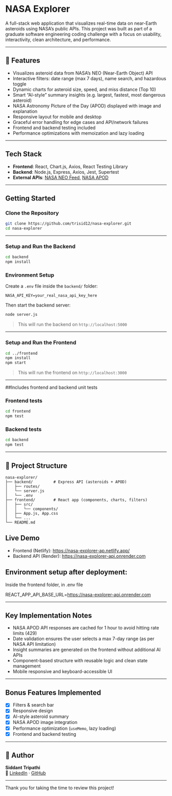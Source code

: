 
# NASA Explorer 

A full-stack web application that visualizes real-time data on near-Earth asteroids using NASA’s public APIs. This project was built as part of a graduate software engineering coding challenge with a focus on usability, interactivity, clean architecture, and performance.

---



## 🌟 Features

- Visualizes asteroid data from NASA’s NEO (Near-Earth Object) API
- Interactive filters: date range (max 7 days), name search, and hazardous toggle
- Dynamic charts for asteroid size, speed, and miss distance (Top 10)
- Smart “AI-style” summary insights (e.g. largest, fastest, most dangerous asteroid)
- NASA Astronomy Picture of the Day (APOD) displayed with image and explanation
- Responsive layout for mobile and desktop
- Graceful error handling for edge cases and API/network failures
- Frontend and backend testing included
- Performance optimizations with memoization and lazy loading

---

##  Tech Stack

- **Frontend**: React, Chart.js, Axios, React Testing Library
- **Backend**: Node.js, Express, Axios, Jest, Supertest
- **External APIs**: [NASA NEO Feed](https://api.nasa.gov), [NASA APOD](https://api.nasa.gov)

---

##  Getting Started

### Clone the Repository

```bash
git clone https://github.com/trisid12/nasa-explorer.git
cd nasa-explorer
```

---

### Setup and Run the Backend

```bash
cd backend
npm install
```

### Environment Setup
Create a `.env` file inside the `backend/` folder:

```
NASA_API_KEY=your_real_nasa_api_key_here
```

Then start the backend server:

```bash
node server.js
```

> This will run the backend on `http://localhost:5000`

---

### Setup and Run the Frontend

```bash
cd ../frontend
npm install
npm start
```

> This will run the frontend on `http://localhost:3000`

---

##Includes frontend and backend unit tests

### Frontend tests

```bash
cd frontend
npm test
```

### Backend tests

```bash
cd backend
npm test
```

---

## 📁 Project Structure

```
nasa-explorer/
├── backend/         # Express API (asteroids + APOD)
│   ├── routes/
│   └── server.js
│   └── .env
├── frontend/        # React app (components, charts, filters)
│   ├── src/
│   │   └── components/
│   ├── App.js, App.css
│   └── ...
└── README.md
```

## Live Demo

- Frontend (Netlify): https://nasa-explorer-ap.netlify.app/
- Backend API (Render): https://nasa-explorer-api.onrender.com

## Environment setup after deployment:
Inside the frontend folder, in .env file

REACT_APP_API_BASE_URL=https://nasa-explorer-api.onrender.com

---

##  Key Implementation Notes

- NASA APOD API responses are cached for 1 hour to avoid hitting rate limits (429)
- Date validation ensures the user selects a max 7-day range (as per NASA API limitation)
- Insight summaries are generated on the frontend without additional AI APIs
- Component-based structure with reusable logic and clean state management
- Mobile responsive and keyboard-accessible UI

---

##  Bonus Features Implemented

- [x] Filters & search bar
- [x] Responsive design
- [x] AI-style asteroid summary
- [x] NASA APOD image integration
- [x] Performance optimization (`useMemo`, lazy loading)
- [x] Frontend and backend testing

---

## 👤 Author

**Siddant Tripathi**   
🔗 [LinkedIn](https://www.linkedin.com/in/siddant-tripathi-a895421a9/) · [GitHub](https://github.com/trisid12)

---

Thank you for taking the time to review this project!